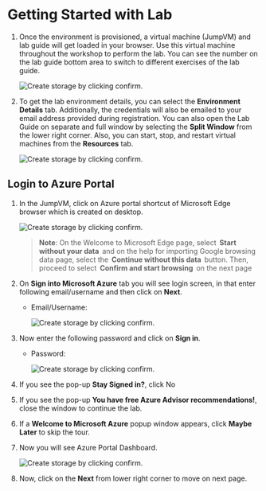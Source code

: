 # Getting Started with Lab

1. Once the environment is provisioned, a virtual machine (JumpVM) and lab guide will get loaded in your browser. Use this virtual machine throughout the workshop to perform the lab. You can see the number on the lab guide bottom area to switch to different exercises of the lab guide.

   ![Create storage by clicking confirm.](../media/GettingStarted/gspage01.png)   
          
1. To get the lab environment details, you can select the **Environment Details** tab. Additionally, the credentials will also be emailed to your email address provided during registration. You can also open the Lab Guide on separate and full window by selecting the **Split Window** from the lower right corner. Also, you can start, stop, and restart virtual machines from the **Resources** tab.

   ![Create storage by clicking confirm.](../media/GettingStarted/ai-900-gettingstarted-04.png)
   
## Login to Azure Portal
1. In the JumpVM, click on Azure portal shortcut of Microsoft Edge browser which is created on desktop.
   
   ![Create storage by clicking confirm.](../media/GettingStarted/gspage02.png)   
 
   >**Note**: On the Welcome to Microsoft Edge page, select  **Start without your data**  and on the help for importing Google browsing data page, select the  **Continue without this data**  button. Then, proceed to select  **Confirm and start browsing**  on the next page

1. On **Sign into Microsoft Azure** tab you will see login screen, in that enter following email/username and then click on **Next**. 
   * Email/Username: <inject key="AzureAdUserEmail"></inject>

     ![Create storage by clicking confirm.](../media/GettingStarted/ai-900-sign-1.png)
     
 1. Now enter the following password and click on **Sign in**.
    * Password: <inject key="AzureAdUserPassword"></inject>
    
     
      ![Create storage by clicking confirm.](../media/GettingStarted/ai-900-sign-2.png)
      
      
 1. If you see the pop-up **Stay Signed in?**, click No

 1. If you see the pop-up **You have free Azure Advisor recommendations!**, close the window to continue the lab.

 1. If a **Welcome to Microsoft Azure** popup window appears, click **Maybe Later** to skip the tour.
   
 1. Now you will see Azure Portal Dashboard.  

    ![Create storage by clicking confirm.](../media/GettingStarted/ai-900-sign-3.png)
    
 1. Now, click on the **Next** from lower right corner to move on next page.
